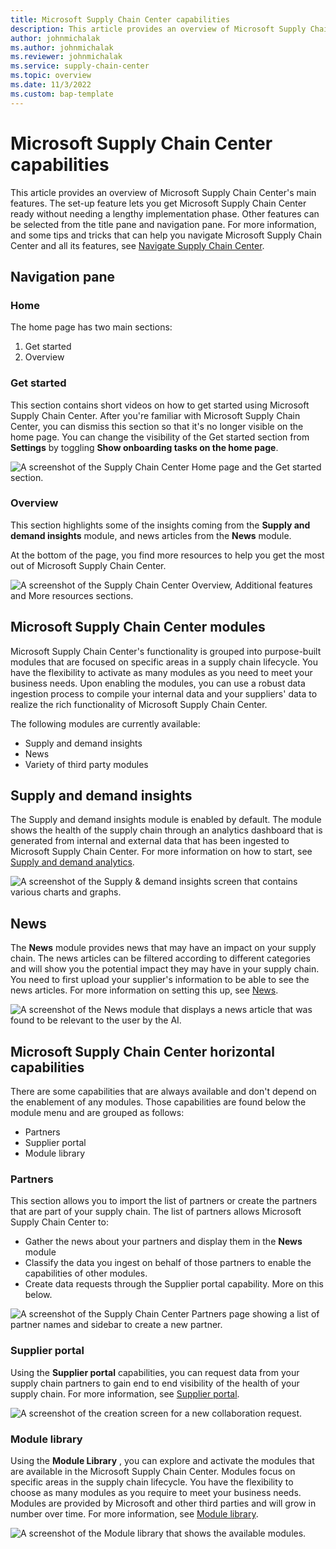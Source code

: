```yaml
---
title: Microsoft Supply Chain Center capabilities
description: This article provides an overview of Microsoft Supply Chain Center's main features. 
author: johnmichalak
ms.author: johnmichalak
ms.reviewer: johnmichalak
ms.service: supply-chain-center
ms.topic: overview
ms.date: 11/3/2022
ms.custom: bap-template
---
```


# Microsoft Supply Chain Center capabilities

This article provides an overview of Microsoft Supply Chain Center's main features. The set-up feature lets you get Microsoft Supply Chain Center ready without needing a lengthy implementation phase. Other features can be selected from the title pane and navigation pane. For more information, and some tips and tricks that can help you navigate Microsoft Supply Chain Center and all its features, see [Navigate Supply Chain Center](../get-started/navigate.md).

## Navigation pane

### Home

The home page has two main sections:

1. Get started
1. Overview

### Get started

This section contains short videos on how to get started using Microsoft Supply Chain Center. After you're familiar with Microsoft Supply Chain Center, you can dismiss this section so that it's no longer visible on the home page. You can change the visibility of the Get started section from **Settings** by toggling **Show onboarding tasks on the home page**.

![A screenshot of the Supply Chain Center Home page and the Get started section.](media/homescreen-get-started.png)

### Overview

This section highlights some of the insights coming from the **Supply and demand insights** module, and news articles from the **News** module.

At the bottom of the page, you find more resources to help you get the most out of Microsoft Supply Chain Center.

![A screenshot of the Supply Chain Center Overview, Additional features and More resources sections.](media/homescreen-overview.png)

## Microsoft Supply Chain Center modules

Microsoft Supply Chain Center's functionality is grouped into purpose-built modules that are focused on specific areas in a supply chain lifecycle. You have the flexibility to activate as many modules as you need to meet your business needs. Upon enabling the modules, you can use a robust data ingestion process to compile your internal data and your suppliers' data to realize the rich functionality of Microsoft Supply Chain Center.

The following modules are currently available:

- Supply and demand insights
- News
- Variety of third party modules

## Supply and demand insights

The Supply and demand insights module is enabled by default. The module shows the health of the supply chain through an analytics dashboard that is generated from internal and external data that has been ingested to Microsoft Supply Chain Center. For more information on how to start, see [Supply and demand analytics](../use/supply-and-demand.md).

![A screenshot of the Supply & demand insights screen that contains various charts and graphs.](media/supply-and-demand-overview.png)

## News

The **News** module provides news that may have an impact on your supply chain. The news articles can be filtered according to different categories and will show you the potential impact they may have in your supply chain. You need to first upload your supplier's information to be able to see the news articles. For more information on setting this up, see [News](../use/news.md).

![A screenshot of the News module that displays a news article that was found to be relevant to the user by the AI.](media/news-list.png)

## Microsoft Supply Chain Center horizontal capabilities

There are some capabilities that are always available and don't depend on the enablement of any modules. Those capabilities are found below the module menu and are grouped as follows:

- Partners
- Supplier portal
- Module library

### Partners

This section allows you to import the list of partners or create the partners that are part of your supply chain. The list of partners allows Microsoft Supply Chain Center to:

- Gather the news about your partners and display them in the **News** module
- Classify the data you ingest on behalf of those partners to enable the capabilities of other modules.
- Create data requests through the Supplier portal capability. More on this below.

![A screenshot of the Supply Chain Center Partners page showing a list of partner names and sidebar to create a new partner.](media/supplier-portal-new-partner-no-red.png)

### Supplier portal

Using the **Supplier portal** capabilities, you can request data from your supply chain partners to gain end to end visibility of the health of your supply chain. For more information, see [Supplier portal](../use/supplier-portal.md).

![A screenshot of the creation screen for a new collaboration request.](media/supplier-portal-new-collaboration.png)

### Module library

Using the **Module Library** , you can explore and activate the modules that are available in the Microsoft Supply Chain Center. Modules focus on specific areas in the supply chain lifecycle. You have the flexibility to choose as many modules as you require to meet your business needs. Modules are provided by Microsoft and other third parties and will grow in number over time. For more information, see [Module library](../use/module-library.md).

![A screenshot of the Module library that shows the available modules.](media/module-library-modules-list.png)
